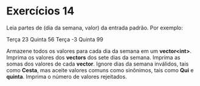 # Exercícios 14

Leia partes de (dia da semana, valor) da entrada padrão. Por exemplo:

Terça 23 Quinta 56 Terça -3 Quinta 99

Armazene todos os valores para cada dia da semana em um **vector\<int\>**. Imprima os valores dos **vectors**
dos sete dias da semana. Imprima as somas dos valores de cada **vector**. Ignore dias da semana inválidos,
tais como **Cesta**, mas aceite valores comuns como sinônimos, tais como **Qui** e **quinta**. Imprima o número de valores rejeitados.
